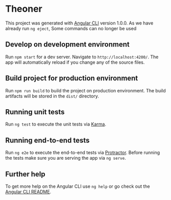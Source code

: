 # Theoner

This project was generated with [Angular CLI](https://github.com/angular/angular-cli) version 1.0.0. As we have already run `ng eject`, Some commands can no longer be used

## Develop on development environment
Run `npm start` for a dev server. Navigate to `http://localhost:4200/`. The app will automatically reload if you change any of the source files.

## Build project for production environment
Run `npm run build` to build the project on production environment. The build artifacts will be stored in the `dist/` directory.

## Running unit tests

Run `ng test` to execute the unit tests via [Karma](https://karma-runner.github.io).

## Running end-to-end tests

Run `ng e2e` to execute the end-to-end tests via [Protractor](http://www.protractortest.org/).
Before running the tests make sure you are serving the app via `ng serve`.

## Further help

To get more help on the Angular CLI use `ng help` or go check out the [Angular CLI README](https://github.com/angular/angular-cli/blob/master/README.md).
